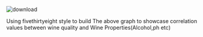 ![download](https://github.com/dancanyego/FiveThirtyEight-Case-Study/assets/56153056/3f503349-919f-413a-ba1e-607e7cae9e7e)


Using fivethirtyeight style to build The above graph to showcase correlation values between wine quality and Wine Properties(Alcohol,ph etc)
